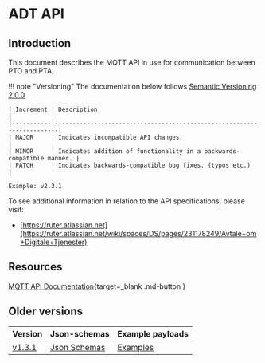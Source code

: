 # ADT API

## Introduction

This document describes the MQTT API in use for communication between PTO and PTA. 

!!! note "Versioning"
    The documentation below follows [Semantic Versioning 2.0.0](https://semver.org/spec/v2.0.0.html)
    
    | Increment | Description                                                           |
    |-----------|-----------------------------------------------------------------------|
    | MAJOR     | Indicates incompatible API changes.                                   |
    | MINOR     | Indicates addition of functionality in a backwards-compatible manner. |
    | PATCH     | Indicates backwards-compatible bug fixes. (typos etc.)                |
    
    Example: v2.3.1


To see additional information in relation to the API specifications, please visit:

- [https://ruter.atlassian.net](https://ruter.atlassian.net/wiki/spaces/DS/pages/231178249/Avtale+om+Digitale+Tjenester)

## Resources

[MQTT API Documentation](asyncapi/index.html){target=_blank .md-button }

## Older versions

| Version                     | Json-schemas                                                                            | Example payloads                                                                |
|-----------------------------|-----------------------------------------------------------------------------------------|---------------------------------------------------------------------------------|
| [v1.3.1](v1.3.1/index.html) | [Json Schemas](https://github.com/RuterNo/adt-doc/tree/master/docs/v1.3.1/json-schemas) | [Examples](https://github.com/RuterNo/adt-doc/tree/master/docs/v1.3.1/examples) |
